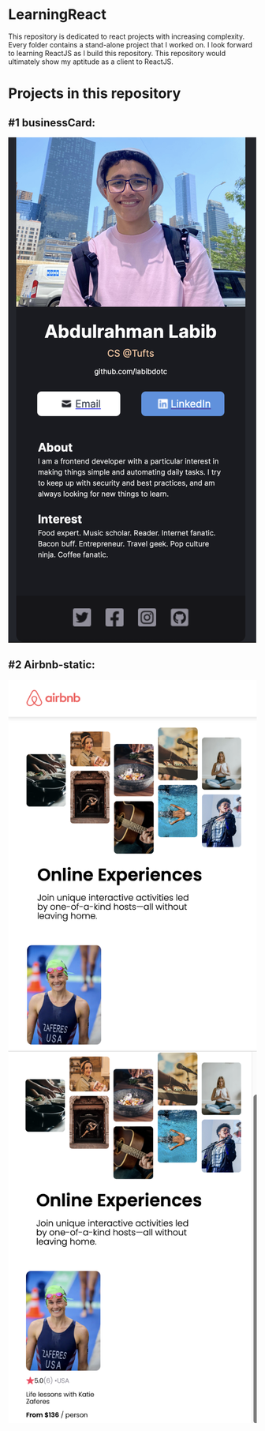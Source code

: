 # LearningReact
This repository is dedicated to react projects with increasing complexity. Every folder contains a stand-alone project that I worked on. I look forward to learning ReactJS as I build this repository. This repository would ultimately show my aptitude as a client to ReactJS.

# Projects in this repository
## #1 businessCard:
![alt text](https://github.com/labibdotc/LearningReact/blob/main/businessCard/deliverable.png?raw=true)

## #2 Airbnb-static:
![alt text](https://github.com/labibdotc/LearningReact/blob/main/Airbnb-static/pic1.png?raw=true)
![alt text](https://github.com/labibdotc/LearningReact/blob/main/Airbnb-static/pic2.png?raw=true)
